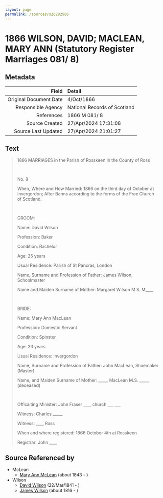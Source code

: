 ```yaml
---
layout: page
permalink: /sources/s26282906
---
```


# 1866 WILSON, DAVID; MACLEAN, MARY ANN (Statutory Register Marriages 081/ 8)

## Metadata

Field | Detail
---:|:---
Original Document Date | 4/Oct/1866
Responsible Agency | National Records of Scotland
References | 1866 M 081/ 8
Source Created | 27/Apr/2024 17:31:08
Source Last Updated | 27/Apr/2024 21:01:27

## Text

> 1866 MARRIAGES in the Parish of Rosskeen in the County of Ross
>
> <br/>
>
> No. 8
>
> When, Where and How Married: 1866 on the third day of October at Invergordon; After Banns according to the forms of the Free Church of Scotland.
>
> <br/>
>
> GROOM:
>
> Name: David Wilson
>
> Profession: Baker
>
> Condition: Bachelor
>
> Age: 25 years
>
> Usual Residence: Parish of St Pancras, London
>
> Name, Surname and Profession of Father: James Wilson, Schoolmaster
>
> Name and Maiden Surname of Mother: Margaret Wilson M.S. M____
>
> <br/>
>
> BRIDE:
>
> Name: Mary Ann MacLean
>
> Profession: Domestic Servant
>
> Condition: Spinster
>
> Age: 23 years
>
> Usual Residence: Invergordon
>
> Name, Surname and Profession of Father: John MacLean, Shoemaker (Master)
>
> Name, and Maiden Surname of Mother: _____ MacLean M.S. _____ (deceased)
>
> <br/>
>
> Officaiting MInister: John Fraser ____ church ___ ___
>
> Witness: Charles _____
>
> Witness: ____ Ross
>
> When and where registered: 1866 October 4th at Rosskeen
>
> Registrar: John ____
>

## Source Referenced by

* McLean
  * [Mary Ann McLean](../people/@87096403@-mary-ann-mclean-b1843-d.md) (about 1843 - )
* Wilson
  * [David Wilson](../people/@15598112@-david-wilson-b1841-3-22-d.md) (22/Mar/1841 - )
  * [James Wilson](../people/@98356536@-james-wilson-b1816-d.md) (about 1816 - )
